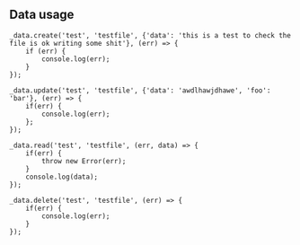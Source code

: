 ## Data usage

    _data.create('test', 'testfile', {'data': 'this is a test to check the file is ok writing some shit'}, (err) => {
        if (err) {
            console.log(err);
        }
    });

    _data.update('test', 'testfile', {'data': 'awdlhawjdhawe', 'foo': 'bar'}, (err) => {
        if(err) {
            console.log(err);
        };
    });

    _data.read('test', 'testfile', (err, data) => {
        if(err) {
            throw new Error(err);
        }
        console.log(data);
    });

    _data.delete('test', 'testfile', (err) => {
        if(err) {
            console.log(err);
        }
    });